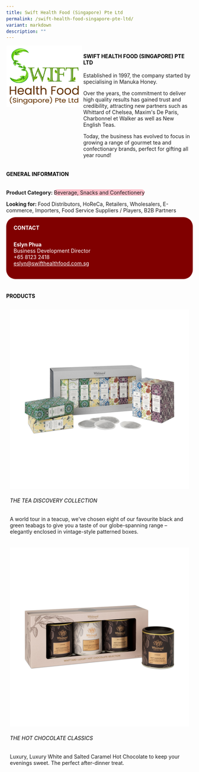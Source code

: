 ```yaml
---
title: Swift Health Food (Singapore) Pte Ltd
permalink: /swift-health-food-singapore-pte-ltd/
variant: markdown
description: ""
---
```

<div class="flex-paragraph">
	<div style="display: flex; flex-wrap: wrap;" class="flex-container">
		<div style="flex: 1 1 40%; display: block;" class="card sgds">
			<img src="/images/Swift%20Health%20Food/swift_health_food_logo.png">
		</div>
		<div style="flex: 1 1 58%; display: block; margin-left: 3px" class="card-sgds">
			<h4 style="text-transform: uppercase; color: black;"><b>Swift Health Food (Singapore) Pte Ltd</b></h4>
			<p>Established in 1997, the company started by specialising in Manuka Honey.</p>
			<p>Over the years, the commitment to deliver high quality results has gained trust and credibility, attracting new partners such as Whittard of Chelsea, Maxim's De Paris, Charbonnel et Walker as well as New English Teas.</p>
			<p>Today, the business has evolved to focus in growing a range of gourmet tea and confectionary brands, perfect for gifting all year round!</p>
		</div>
	</div>
</div>

<h4 style="text-transform: uppercase; color: black;">
	<b>General Information</b>
</h4>
<div style="display: flex; flex-wrap: wrap;" class="flex-container">
	<div style="flex: 1 1 65%; display: block; align-self: stretch" class="card sgds">
		<div class="flex-paragraph">
			<p>
				<b>Product Category: </b>
				<span style="background-color: pink; border-radius: 10px;">Beverage, Snacks and Confectionery</span>
			</p>
			<p style="margin-bottom: 10px;">
				<b>Looking for: </b>Food Distributors, HoReCa, Retailers, Wholesalers, E-commerce, Importers, Food Service Suppliers / Players, B2B Partners
			</p>
		</div>
	</div>
	<div style="flex: 1 1 35%; padding: 10px; display: block; background-color: maroon; border-radius: 25px; align-self: center;" class="card sgds">
		<h4 style="color: white; margin-top: 10px; margin-left: 10px;">CONTACT</h4>
		<div class="flex-paragraph">
			<p style="padding: 10px; color: white;">
				<b>Eslyn Phua</b>
				<br>Business Development Director<br>+65 8123 2418<br>
				<a style="color: white;" href="mailto:eslyn@swifthealthfood.com.sg">eslyn@swifthealthfood.com.sg</a>
			</p>
		</div>
	</div>
</div>
<br>
<h4 style="text-transform: uppercase; color: black;">
	<b>Products</b>
</h4>
<div style="display: flex; flex-wrap: wrap;">
	<div style="flex: 1 1 47%; margin: 10px; display: block;" class="card sgds">
		<div style="display: block;" class="flex-image">
			<img src="/images/Swift%20Health%20Food/swift_health_food_product_01.jpg">
		</div>
		<div class="flex-paragraph">
			<h6 style="text-transform: uppercase; color: black;">The Tea Discovery Collection</h6>
			<p>A world tour in a teacup, we've chosen eight of our favourite black and green teabags to give you a taste of our globe-spanning range – elegantly enclosed in vintage-style patterned boxes.</p>
		</div>
	</div>
	<div style="flex: 1 1 47%; margin: 10px; display: block;" class="card sgds">
		<div style="display: block;" class="flex-image">
			<img src="/images/Swift%20Health%20Food/swift_health_food_product_02.jpg">
		</div>
		<div class="flex-paragraph">
			<h6 style="text-transform: uppercase; color: black;">The Hot Chocolate Classics</h6>
			<p>Luxury, Luxury White and Salted Caramel Hot Chocolate to keep your evenings sweet. The perfect after-dinner treat.</p>
		</div>
	</div>
</div>
